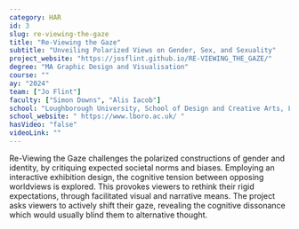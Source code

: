 ```yaml
---
category: HAR
id: 3
slug: re-viewing-the-gaze
title: "Re-Viewing the Gaze"
subtitle: "Unveiling Polarized Views on Gender, Sex, and Sexuality"
project_website: "https://josflint.github.io/RE-VIEWING_THE_GAZE/"
degree: "MA Graphic Design and Visualisation"
course: ""
ay: "2024"
team: ["Jo Flint"]
faculty: ["Simon Downs", "Alis Iacob"]
school: "Loughborough University, School of Design and Creative Arts, Loughborough, United Kingdom"
school_website: " https://www.lboro.ac.uk/ "
hasVideo: "false"
videoLink: ""
---
```


Re-Viewing the Gaze challenges the polarized constructions of gender and identity, by critiquing expected societal norms and biases. Employing an interactive exhibition design, the cognitive tension between opposing worldviews is explored. This provokes viewers to rethink their rigid expectations, through facilitated visual and narrative means. The project asks viewers to actively shift their gaze, revealing the cognitive dissonance which would usually blind them to alternative thought.
